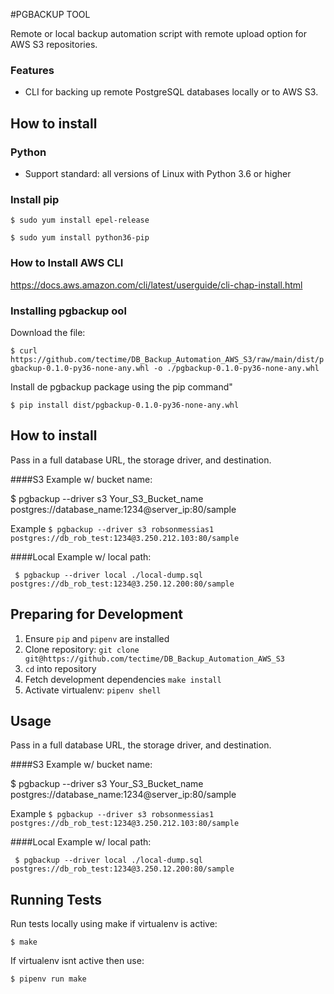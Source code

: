 #PGBACKUP TOOL

Remote or local backup automation script with remote upload option for AWS S3 repositories.

### Features

- CLI for backing up remote PostgreSQL databases locally or to AWS S3.


How to install
-------------------------

### Python
- Support standard: all versions of Linux with Python 3.6 or higher

### Install pip

`$ sudo yum install epel-release`

`$ sudo yum install python36-pip`

### How to Install AWS CLI

https://docs.aws.amazon.com/cli/latest/userguide/cli-chap-install.html

### Installing pgbackup ool

Download the file:

`$ curl https://github.com/tectime/DB_Backup_Automation_AWS_S3/raw/main/dist/pgbackup-0.1.0-py36-none-any.whl -o ./pgbackup-0.1.0-py36-none-any.whl`

Install de pgbackup package using the pip command"

`$ pip install dist/pgbackup-0.1.0-py36-none-any.whl`

How to install
-------------------------

Pass in a full database URL, the storage driver, and destination.

####S3 Example w/ bucket name:

$ pgbackup --driver s3 Your_S3_Bucket_name postgres://database_name:1234@server_ip:80/sample

Example
`$ pgbackup --driver s3 robsonmessias1 postgres://db_rob_test:1234@3.250.212.103:80/sample`

####Local Example w/ local path:

` $ pgbackup --driver local ./local-dump.sql postgres://db_rob_test:1234@3.250.12.200:80/sample`

Preparing for Development
-------------------------

  1. Ensure ``pip`` and ``pipenv`` are installed
  2. Clone repository: 
  ``git clone git@https://github.com/tectime/DB_Backup_Automation_AWS_S3``
  3. ``cd`` into repository
  4. Fetch development dependencies ``make install``
  5. Activate virtualenv: ``pipenv shell``

Usage
-----

Pass in a full database URL, the storage driver, and destination.

####S3 Example w/ bucket name:

$ pgbackup --driver s3 Your_S3_Bucket_name postgres://database_name:1234@server_ip:80/sample

Example
`$ pgbackup --driver s3 robsonmessias1 postgres://db_rob_test:1234@3.250.212.103:80/sample`

####Local Example w/ local path:

` $ pgbackup --driver local ./local-dump.sql postgres://db_rob_test:1234@3.250.12.200:80/sample`

Running Tests
-------------

Run tests locally using make if virtualenv is active:

`$ make`

If virtualenv isnt active then use:

`$ pipenv run make`
